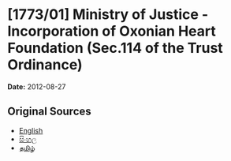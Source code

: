 # [1773/01] Ministry of Justice - Incorporation of Oxonian Heart Foundation (Sec.114 of the Trust Ordinance)

**Date:** 2012-08-27

## Original Sources

- [English](https://documents.gov.lk/view/extra-gazettes/2012/8/1773-01_E.pdf)
- [සිංහල](https://documents.gov.lk/view/extra-gazettes/2012/8/1773-01_S.pdf)
- [தமிழ்](https://documents.gov.lk/view/extra-gazettes/2012/8/1773-01_T.pdf)
